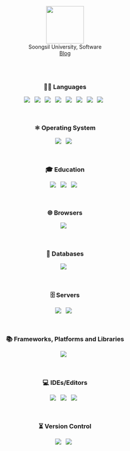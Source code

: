 <p align="center">
  <img src="https://media.giphy.com/media/M9gbBd9nbDrOTu1Mqx/giphy.gif" width="100"/>
  <br>
  Soongsil University, Software <br>
  <a href="https://seonghwan7694.github.io/">Blog</a><br/>
</p>

<br> <br>

<h3 align="center">🧑‍💻 Languages</h3>

<p align="center">
  <img src="https://img.shields.io/badge/c-%2300599C.svg?style=for-the-badge&logo=c&logoColor=white"/> &nbsp
  <img src="https://img.shields.io/badge/c++-%2300599C.svg?style=for-the-badge&logo=c%2B%2B&logoColor=white"/> &nbsp
  <img src="https://img.shields.io/badge/html5-%23E34F26.svg?style=for-the-badge&logo=html5&logoColor=white"/> &nbsp
  <img src="https://img.shields.io/badge/css3-%231572B6.svg?style=for-the-badge&logo=css3&logoColor=white"> &nbsp
  <img src="https://img.shields.io/badge/javascript-%23323330.svg?style=for-the-badge&logo=javascript&logoColor=%23F7DF1E"/> &nbsp
  <img src="https://img.shields.io/badge/markdown-%23000000.svg?style=for-the-badge&logo=markdown&logoColor=white"/> &nbsp
  <img src="https://img.shields.io/badge/python-3670A0?style=for-the-badge&logo=python&logoColor=ffdd54"/> &nbsp
  <img src="https://img.shields.io/badge/java-%23ED8B00.svg?style=for-the-badge&logo=java&logoColor=white"/> &nbsp
</p>

<br>

<h3 align="center">⚛ Operating System</h3>

<p align="center">
  <img src="https://img.shields.io/badge/Ubuntu-E95420?style=for-the-badge&logo=ubuntu&logoColor=white"> &nbsp
  <img src="https://img.shields.io/badge/Windows-0078D6?style=for-the-badge&logo=windows&logoColor=white"> &nbsp
</p>

<br>

<h3 align="center">🎓 Education</h3>

<p align="center">
  <img src="https://img.shields.io/badge/Udemy-A435F0?style=for-the-badge&logo=Udemy&logoColor=white"> &nbsp
  <img src="https://img.shields.io/badge/Freecodecamp-%23123.svg?&style=for-the-badge&logo=freecodecamp&logoColor=green"> &nbsp
  <img src="https://img.shields.io/badge/GeeksforGeeks-gray?style=for-the-badge&logo=geeksforgeeks&logoColor=35914c"> &nbsp
</p>

<br>

<h3 align="center">🌐 Browsers</h3>

<p align="center">
  <img src="https://img.shields.io/badge/Google%20Chrome-4285F4?style=for-the-badge&logo=GoogleChrome&logoColor=white"> &nbsp
</p>

<br>

<h3 align="center">💾 Databases</h3>

<p align="center">
  <img src="https://img.shields.io/badge/sqlite-%2307405e.svg?style=for-the-badge&logo=sqlite&logoColor=white"> &nbsp
</p>

<br>

<h3 align="center">🗄 Servers</h3>

<p align="center">
  <img src="https://img.shields.io/badge/gunicorn-%298729.svg?style=for-the-badge&logo=gunicorn&logoColor=white"> &nbsp
  <img src="https://img.shields.io/badge/nginx-%23009639.svg?style=for-the-badge&logo=nginx&logoColor=white"> &nbsp
</p>

<br>

<h3 align="center">📚 Frameworks, Platforms and Libraries</h3>

<p align="center">
  <img src="https://img.shields.io/badge/django-%23092E20.svg?style=for-the-badge&logo=django&logoColor=white"> &nbsp
</p>

<br>

<h3 align="center">💻 IDEs/Editors</h3>

<p align="center">
  <img src="https://img.shields.io/badge/pycharm-143?style=for-the-badge&logo=pycharm&logoColor=black&color=black&labelColor=green"> &nbsp
  <img src="https://img.shields.io/badge/VIM-%2311AB00.svg?style=for-the-badge&logo=vim&logoColor=white"> &nbsp
  <img src="https://img.shields.io/badge/Visual%20Studio%20Code-0078d7.svg?style=for-the-badge&logo=visual-studio-code&logoColor=white"> &nbsp
</p>

<br>

<h3 align="center">⏳ Version Control</h3>

<p align="center">
  <img src="https://img.shields.io/badge/git-%23F05033.svg?style=for-the-badge&logo=git&logoColor=white"> &nbsp
  <img src="https://img.shields.io/badge/github-%23121011.svg?style=for-the-badge&logo=github&logoColor=white"> &nbsp
</p>
